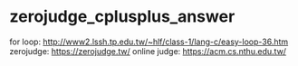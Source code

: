 # zerojudge_cplusplus_answer
for loop:
http://www2.lssh.tp.edu.tw/~hlf/class-1/lang-c/easy-loop-36.htm
zerojudge:
https://zerojudge.tw/
online judge:
https://acm.cs.nthu.edu.tw/
